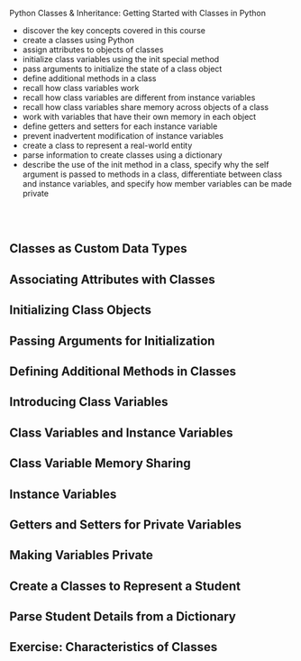 Python Classes & Inheritance: Getting Started with Classes in Python

- discover the key concepts covered in this course
- create a classes using Python
- assign attributes to objects of classes
- initialize class variables using the init special method
- pass arguments to initialize the state of a class object
- define additional methods in a class
- recall how class variables work
- recall how class variables are different from instance variables
- recall how class variables share memory across objects of a class
- work with variables that have their own memory in each object
- define getters and setters for each instance variable
- prevent inadvertent modification of instance variables
- create a class to represent a real-world entity
- parse information to create classes using a dictionary
- describe the use of the init method in a class, specify why the self argument is passed to methods in a class, differentiate between class and instance variables, and specify how member variables can be made private


<br><br>
## Classes as Custom Data Types


## Associating Attributes with Classes


## Initializing Class Objects


## Passing Arguments for Initialization


## Defining Additional Methods in Classes


## Introducing Class Variables


## Class Variables and Instance Variables


## Class Variable Memory Sharing


## Instance Variables


## Getters and Setters for Private Variables


## Making Variables Private


## Create a Classes to Represent a Student


## Parse Student Details from a Dictionary


## Exercise: Characteristics of Classes